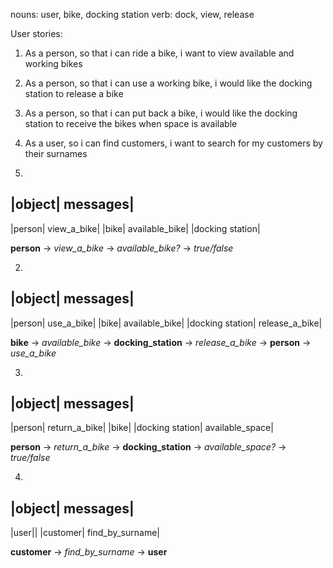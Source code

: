 nouns: user, bike, docking station
verb: dock, view, release

User stories:
1. As a person, so that i can ride a bike, i want to view available and working bikes
2. As a person, so that i can use a working bike, i would like the docking station to release a bike
3. As a person, so that i can put back a bike, i would like the docking station to receive the bikes when space is available
4. As a user, so i can find customers, i want to search for my customers by their surnames

1.
|object| messages|
-----------------
|person| view_a_bike|
|bike| available_bike|
|docking station|

**person** -> *view_a_bike* -> *available_bike?* -> *true/false*

2.
|object| messages|
-----------------
|person| use_a_bike|
|bike| available_bike|
|docking station| release_a_bike|

**bike** -> *available_bike* -> **docking_station** -> *release_a_bike* -> **person** -> *use_a_bike*

3.
|object| messages|
------------------
|person| return_a_bike|
|bike|
|docking station| available_space|

**person** -> *return_a_bike* -> **docking_station** -> *available_space?* -> *true/false*

4.
|object| messages|
------------------
|user||
|customer| find_by_surname|

**customer** -> *find_by_surname* -> **user**

